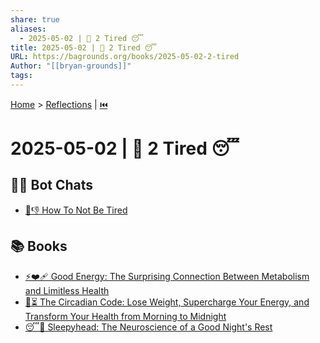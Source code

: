 ```yaml
---
share: true
aliases:
  - 2025-05-02 | 🥱 2 Tired 😴
title: 2025-05-02 | 🥱 2 Tired 😴
URL: https://bagrounds.org/books/2025-05-02-2-tired
Author: "[[bryan-grounds]]"
tags: 
---
```

[Home](../index.md) > [Reflections](./index.md) | [⏮️](./2025-05-01.md)  
# 2025-05-02 | 🥱 2 Tired 😴  
## 🤖💬 Bot Chats  
- [🥱👎 How To Not Be Tired](../bot-chats/how-to-not-be-tired.md)  
  
## 📚 Books  
- [⚡❤️‍🩹 Good Energy: The Surprising Connection Between Metabolism and Limitless Health](../books/good-energy-the-surprising-connection-between-metabolism-and-limitless-health.md)  
- [🌄⏳ The Circadian Code: Lose Weight, Supercharge Your Energy, and Transform Your Health from Morning to Midnight](../books/the-circadian-code.md)  
- [😴🧠 Sleepyhead: The Neuroscience of a Good Night's Rest](../books/sleepyhead-the-neuroscience-of-a-good-nights-rest.md)  
